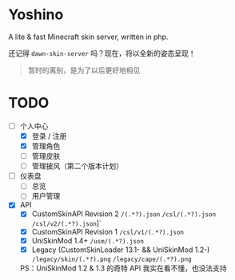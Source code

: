 # Yoshino
A lite &amp; fast Minecraft skin server, written in php.

还记得 `dawn-skin-server` 吗？现在，将以全新的姿态呈现！

> 暂时的离别，是为了以后更好地相见

# TODO

- [ ] 个人中心
  - [x] 登录 / 注册
  - [x] 管理角色
  - [ ] 管理皮肤
  - [ ] 管理披风（第二个版本计划）
- [ ] 仪表盘
  - [ ] 总览
  - [ ] 用户管理
- [x] API
  - [x] CustomSkinAPI Revision 2 `/(.*?).json` `/csl/(.*?).json` `/csl/v2/(.*?).json`]`
  - [x] CustomSkinAPI Revision 1 `/csl/v1/(.*?).json`
  - [x] UniSkinMod 1.4+ `/usm/(.*?).json`
  - [x] Legacy (CustomSkinLoader 13.1- && UniSkinMod 1.2-) `/legacy/skin/(.*?).png` `/legacy/cape/(.*?).png`

  PS：UniSkinMod 1.2 & 1.3 的奇特 API 我实在看不懂，也没法支持